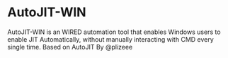 # AutoJIT-WIN
AutoJIT-WIN is an WIRED automation tool that enables Windows users to enable JIT Automatically, without manually interacting with CMD every single time. Based on AutoJIT By @plizeee
